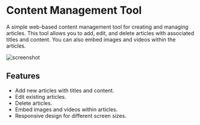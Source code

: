 # Content Management Tool

A simple web-based content management tool for creating and managing articles. This tool allows you to add, edit, and delete articles with associated titles and content. You can also embed images and videos within the articles.

![screenshot](https://github.com/nipunsharma007/Content_Management_Tool/assets/132193575/5aa9c845-f167-4c5d-86be-6130f267408c)

## Features

- Add new articles with titles and content.
- Edit existing articles.
- Delete articles.
- Embed images and videos within articles.
- Responsive design for different screen sizes.
